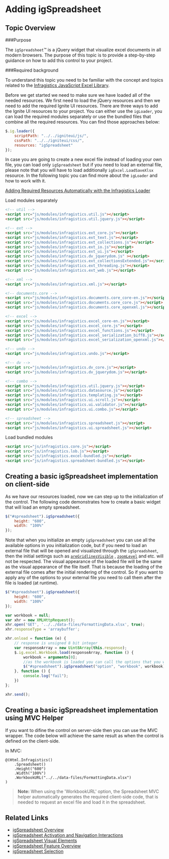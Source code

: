 ﻿<!--
|metadata|
{
    "fileName": "adding-igspreadsheet",
    "controlName": "igSpreadsheet",
    "tags": []
}
|metadata|
-->

# Adding igSpreadsheet

## Topic Overview 
###Purpose

The `igSpreadsheet`™ is a jQuery widget that visualize excel documents in all modern browsers. The purpose of this topic is to provide a step-by-step guidance on how to add this control to your project.

###Required background

To understand this topic you need to be familiar with the concept and topics related to the [Infragistics JavaScript Excel Library](javascript-excel-library.html).

Before we get started we need to make sure we have loaded all of the needed resources. We first need to load the jQuery resources and then we need to add the required Ignite UI resources. There are three ways to add the Ignite UI resources to your project. You can either use the `igLoader`, you can load the required modules separately or use the bundled files that combine all the required resources. You can find those approaches below:

```js
$.ig.loader({
    scriptPath: "../../igniteui/js/",
    cssPath: "../../igniteui/css/",
    resources: "igSpreadsheet"
});
```
In case you are going to create a new excel file instead of loading your own file, you can load only `igSpreadsheet` but if you need to load an external file, please note that you will have to load additionally `igExcel.LoadSaveXlsx` resource. 
In the following topic you can find more about the `igLoader` and how to work with it. 

[Adding Required Resources Automatically with the Infragistics Loader](using-infragistics-loader.html)

Load modules separately
```html
<!-- util -->
<script src="js/modules/infragistics.util.js"></script>
<script src="js/modules/infragistics.util.jquery.js"></script>

<!-- ext -->
<script src="js/modules/infragistics.ext_core.js"></script>
<script src="js/modules/infragistics.ext_text.js"></script>
<script src="js/modules/infragistics.ext_collections.js"></script>
<script src="js/modules/infragistics.ext_io.js"></script>
<script src="js/modules/infragistics.ext_ui.js"></script>
<script src="js/modules/infragistics.dv_jquerydom.js" ></script>
<script src="js/modules/infragistics.ext_collectionsExtended.js"></script>
<script src="js/modules/infragistics.ext_threading.js"></script>
<script src="js/modules/infragistics.ext_web.js"></script>

<!-- xml -->
<script src="js/modules/infragistics.xml.js"></script>

<!-- documents.core -->
<script src="js/modules/infragistics.documents.core_core-en.js"></script>
<script src="js/modules/infragistics.documents.core_core.js"></script>
<script src="js/modules/infragistics.documents.core_openxml.js"></script>

<!-- excel -->
<script src="js/modules/infragistics.excel_core-en.js"></script>
<script src="js/modules/infragistics.excel_core.js"></script>
<script src="js/modules/infragistics.excel_functions.js"></script>
<script src="js/modules/infragistics.excel_serialization_biff8.js"></script>
<script src="js/modules/infragistics.excel_serialization_openxml.js"></script>

<!-- undo -->
<script src="js/modules/infragistics.undo.js"></script>

<!-- dv -->
<script src="js/modules/infragistics.dv_core.js"></script>
<script src="js/modules/infragistics.dv_jquerydom.js"></script>

<!-- combo -->
<script src="js/modules/infragistics.util.jquery.js"></script>
<script src="js/modules/infragistics.datasource.js"></script>
<script src="js/modules/infragistics.templating.js"></script>
<script src="js/modules/infragistics.ui.scroll.js"></script>
<script src="js/modules/infragistics.ui.validator.js"></script>
<script src="js/modules/infragistics.ui.combo.js"></script>

<!-- spreadsheet -->
<script src="js/modules/infragistics.spreadsheet.js"></script>
<script src="js/modules/infragistics.ui.spreadsheet.js"></script>
```


Load bundled modules
```html
<script src="js/infragistics.core.js"></script>
<script src="js/infragistics.lob.js"></script>
<script src="js/infragistics.excel-bundled.js"></script>
<script src="js/infragistics.spreadsheet-bundled.js"></script>
```

## Creating a basic igSpreadsheet implementation on client-side


As we have our resources loaded, now we can step up to the initialization of the control. The following code demonstrates how to create a basic widget that will load an empty spreadsheet. 

```js
$("#spreadsheet").igSpreadsheet({
    height: "600",
    width: "100%"
});
```

Note that when you initialize an empty `igSpreadsheet` you can use all the available options in you initialization code, but if you need to load an external file that will be opened and visualized through the `igSpreadsheet`, then the initial settings such as [`areGridlinesVisible`](%%jQueryApiUrl%%/ui.igspreadsheet#options:areGridlinesVisible) , [`zoomLevel`](%%jQueryApiUrl%%/ui.igspreadsheet#options:zoomLevel) and etc. will not be respected. The visual appearance of the loaded file will be the same as the visual appearance of the file itself. That is because the loading of the external file comes after the initial rendering of the control. So if you want to apply any of the options to your external file you need to call them after the  file is loaded (at runtime).

```js
$("#spreadsheet").igSpreadsheet({
    height: "600",
    width: "100%"
});

var workbook = null;
var xhr = new XMLHttpRequest();
xhr.open('GET', '../../data-files/FormattingData.xlsx', true);
xhr.responseType = 'arraybuffer';

xhr.onload = function (e) {
    // response is unsigned 8 bit integer
    var responseArray = new Uint8Array(this.response);
    $.ig.excel.Workbook.load(responseArray, function () {
        workbook = arguments[0];
        //as the workbook is loaded you can call the options that you want to apply to the excel file here
        $("#spreadsheet").igSpreadsheet("option", "workbook", workbook);
    }, function () {
        console.log("fail");
    })
};

xhr.send();
```

## Creating a basic igSpreadsheet implementation using MVC Helper
If you want to difine the control on server-side then you can use the MVC wrapper. The code below will achieve the same result as when the control is defined on the client-side.

In MVC:
```
@(Html.Infragistics()
    .Spreadsheet()
    .Height("600")
    .Width("100%")
    .WorkbookURL("../../data-files/FormattingData.xlsx")
)
```
> **Note:** When using the 'WorkbookURL' option, the Spreadsheet MVC helper automatically generates the required client-side code, that is needed to request an excel file and load it in the spreadsheet.


## Related Links
 -   [igSpreadsheet Overview](igSpreadsheet-Overview.html)
 -   [igSpreadsheet Activation and Navigation Interactions](igSpreadsheet-Activation-and-Navigation-Interactions.html)
 -   [igSpreadsheet Visual Elements](igSpreadsheet-Visual-Elements.html)
 -   [igSpreadsheet Feature Overview](igSpreadsheet-Feature-Overview.html)
 -   [igSpreadsheet Selection](igSpreadsheet-Selection.html)

